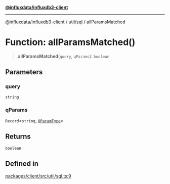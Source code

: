 [**@influxdata/influxdb3-client**](../../../index.md)

***

[@influxdata/influxdb3-client](../../../modules.md) / [util/sql](../index.md) / allParamsMatched

# Function: allParamsMatched()

> **allParamsMatched**(`query`, `qParams`): `boolean`

## Parameters

### query

`string`

### qParams

`Record`\<`string`, [`QParamType`](../../../QueryApi/type-aliases/QParamType.md)\>

## Returns

`boolean`

## Defined in

[packages/client/src/util/sql.ts:9](https://github.com/InfluxCommunity/influxdb3-js/blob/6328be2232de5032f7226e569b6b0154d8900f73/packages/client/src/util/sql.ts#L9)
